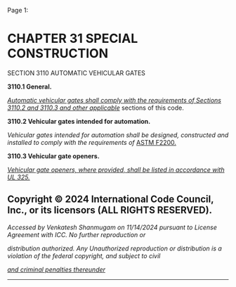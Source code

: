 Page 1:

# CHAPTER 31 SPECIAL CONSTRUCTION

 SECTION 3110
 AUTOMATIC VEHICULAR GATES

**3110.1 General.**

_[Automatic vehicular gates shall comply with the requirements of Sections 3110.2 and 3110.3 and other applicable](http://codes.iccsafe.org/#VACC2021P1_Ch31_Sec3110.2)_
sections of this code.

**3110.2 Vehicular gates intended for automation.**

_Vehicular gates intended for automation shall be designed, constructed and installed to comply with the requirements of_
[ASTM F2200.](http://codes.iccsafe.org/#VACC2021P1_Ch35_PromASTM_RefStdF2200_2017)

**3110.3 Vehicular gate openers.**

_[Vehicular gate openers, where provided, shall be listed in accordance with UL 325.](http://codes.iccsafe.org/#VACC2021P1_Ch35_PromUL_RefStd325_2017)_


## Copyright © 2024 International Code Council, Inc., or its licensors (ALL RIGHTS RESERVED).

_Accessed by Venkatesh Shanmugam on 11/14/2024 pursuant to License Agreement with ICC. No further reproduction or_

_distribution authorized. Any Unauthorized reproduction or distribution is a violation of the federal copyright, and subject to civil_

_[and criminal penalties thereunder](http://codes.iccsafe.org/content/VACC2021P1/chapter-31-special-construction#VACC2021P1_Ch31_Sec3110)_


-----



